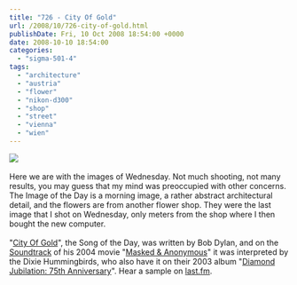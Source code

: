 ```yaml
---
title: "726 - City Of Gold"
url: /2008/10/726-city-of-gold.html
publishDate: Fri, 10 Oct 2008 18:54:00 +0000
date: 2008-10-10 18:54:00
categories: 
  - "sigma-501-4"
tags: 
  - "architecture"
  - "austria"
  - "flower"
  - "nikon-d300"
  - "shop"
  - "street"
  - "vienna"
  - "wien"
---
```

<a href="https://d25zfm9zpd7gm5.cloudfront.net/1200x1200/2008/20081008_082005_ps.jpg" target="_blank"><img src="https://d25zfm9zpd7gm5.cloudfront.net/0600x0600/2008/20081008_082005_ps.jpg"/></a><br/><br/>Here we are with the images of Wednesday. Not much shooting, not many results, you may guess that my mind was preoccupied with other concerns. The Image of the Day is a morning image, a rather abstract architectural detail, and the flowers are from another flower shop. They were the last image that I shot on Wednesday, only meters from the shop where I then bought the new computer.<br/><br/><a href="https://d25zfm9zpd7gm5.cloudfront.net/1200x1200/2008/20081008_150649_ps.jpg" target="_blank"><img alt="" border="0" src="https://d25zfm9zpd7gm5.cloudfront.net/0150x0150/2008/20081008_150649_ps.jpg" style="margin: 0pt 0px 0pt 10px; float: right;"/></a> "<a href="http://www.stlyrics.com/lyrics/masked&amp;anonymous/cityofgold.htm" target="_blank">City Of Gold</a>", the Song of the Day, was written by Bob Dylan, and on the <a href="http://www.amazon.com/Masked-Bob-Dylan/dp/B00009VTY1" target="_blank">Soundtrack</a> of his 2004 movie "<a href="http://www.amazon.com/Masked-Bob-Dylan/dp/B00000F2L9" target="_blank">Masked &amp; Anonymous</a>" it was interpreted by the Dixie Hummingbirds, who also have it on their 2003 album "<a href="http://www.amazon.com/Diamond-Jubilation-Anniversary-Dixie-Hummingbirds/dp/B0000CERLK" target="_blank">Diamond Jubilation: 75th Anniversary</a>". Hear a sample on <a href="http://www.lastfm.de/music/The+Dixie+Hummingbirds/_/City+of+Gold" target="_blank">last.fm</a>.
